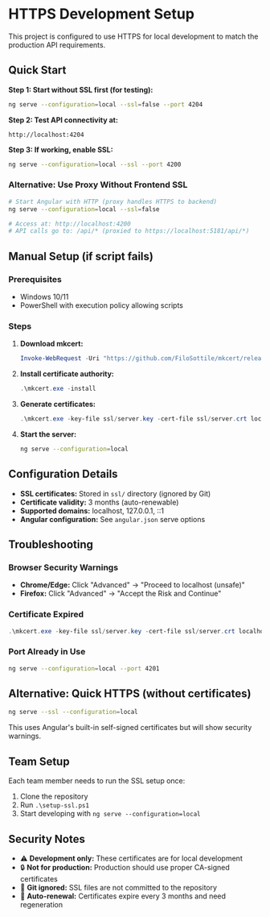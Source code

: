 # HTTPS Development Setup

This project is configured to use HTTPS for local development to match the production API requirements.

## Quick Start

**Step 1: Start without SSL first (for testing):**
```bash
ng serve --configuration=local --ssl=false --port 4204
```

**Step 2: Test API connectivity at:**
```
http://localhost:4204
```

**Step 3: If working, enable SSL:**
```bash
ng serve --configuration=local --ssl --port 4200
```

### Alternative: Use Proxy Without Frontend SSL
```bash
# Start Angular with HTTP (proxy handles HTTPS to backend)
ng serve --configuration=local --ssl=false

# Access at: http://localhost:4200
# API calls go to: /api/* (proxied to https://localhost:5181/api/*)
```

## Manual Setup (if script fails)

### Prerequisites
- Windows 10/11
- PowerShell with execution policy allowing scripts

### Steps

1. **Download mkcert:**
   ```powershell
   Invoke-WebRequest -Uri "https://github.com/FiloSottile/mkcert/releases/latest/download/mkcert-v1.4.4-windows-amd64.exe" -OutFile "mkcert.exe"
   ```

2. **Install certificate authority:**
   ```powershell
   .\mkcert.exe -install
   ```

3. **Generate certificates:**
   ```powershell
   .\mkcert.exe -key-file ssl/server.key -cert-file ssl/server.crt localhost 127.0.0.1 ::1
   ```

4. **Start the server:**
   ```bash
   ng serve --configuration=local
   ```

## Configuration Details

- **SSL certificates:** Stored in `ssl/` directory (ignored by Git)
- **Certificate validity:** 3 months (auto-renewable)
- **Supported domains:** localhost, 127.0.0.1, ::1
- **Angular configuration:** See `angular.json` serve options

## Troubleshooting

### Browser Security Warnings
- **Chrome/Edge:** Click "Advanced" → "Proceed to localhost (unsafe)"
- **Firefox:** Click "Advanced" → "Accept the Risk and Continue"

### Certificate Expired
```powershell
.\mkcert.exe -key-file ssl/server.key -cert-file ssl/server.crt localhost 127.0.0.1 ::1
```

### Port Already in Use
```bash
ng serve --configuration=local --port 4201
```

## Alternative: Quick HTTPS (without certificates)
```bash
ng serve --ssl --configuration=local
```
This uses Angular's built-in self-signed certificates but will show security warnings.

## Team Setup

Each team member needs to run the SSL setup once:
1. Clone the repository
2. Run `.\setup-ssl.ps1`
3. Start developing with `ng serve --configuration=local`

## Security Notes

- ⚠️ **Development only:** These certificates are for local development
- 🔒 **Not for production:** Production should use proper CA-signed certificates
- 📁 **Git ignored:** SSL files are not committed to the repository
- 🔄 **Auto-renewal:** Certificates expire every 3 months and need regeneration
